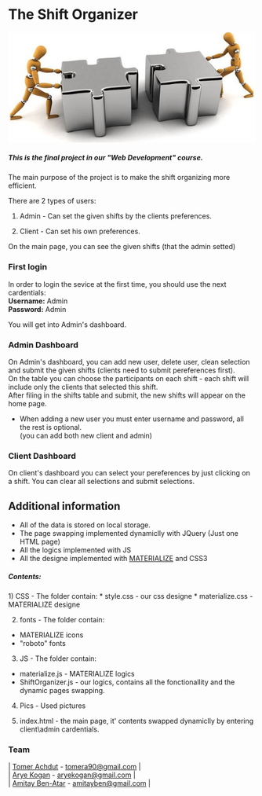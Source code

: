 # The Shift Organizer
![project logo (this one is taken from basecamp)](https://github.com/tomerach/Web-Development-Project/blob/master/Pics/logo.jpg)
<h5>This is the final project in our "Web Development" course.</h5>

The main purpose of the project is to make the shift organizing more efficient.

There are 2 types of users:

  1) Admin - Can set the given shifts by the clients preferences.

  2) Client - Can set his own preferences.

On the main page, you can see the given shifts (that the admin setted)

### First login
In order to login the sevice at the first time, you should use the next cardentials:<br/>
<b>Username:</b> Admin<br/>
<b>Password:</b> Admin<br/>

You will get into Admin's dashboard.

### Admin Dashboard
On Admin's dashboard, you can add new user, delete user, clean selection <br/>
and submit the given shifts (clients need to submit pereferences first). <br/>
On the table you can choose the participants on each shift - each shift will include only the clients that selected this shift. <br/>
After filing in the shifts table and submit, the new shifts will appear on the home page.

* When adding a new user you must enter username and password, all the rest is optional.<br/> (you can add both new client and admin)

### Client Dashboard
On client's dashboard you can select your pereferences by just clicking on a shift.
You can clear all selections and submit selections.


## Additional information
* All of the data is stored on local storage.
* The page swapping implemented dynamiclly with JQuery (Just one HTML page)
* All the logics implemented with JS
* All the designe implemented with [MATERIALIZE](http://materializecss.com/) and CSS3

<h5>Contents:</h5>
1) CSS - The folder contain:
* style.css - our css designe
* materialize.css - MATERIALIZE designe

2) fonts - The folder contain:
* MATERIALIZE icons
* "roboto" fonts

3) JS - The folder contain:
* materialize.js - MATERIALIZE logics
* ShiftOrganizer.js - our logics, contains all the fonctionallity and the dynamic pages swapping.

4) Pics - Used pictures

5) index.html - the main page, it' contents swapped dynamiclly by entering client\admin cardentials.


### Team
| [Tomer Achdut](https://github.com/tomerach) - tomera90@gmail.com |<br/>
| [Arye Kogan](https://github.com/aryeko) - aryekogan@gmail.com |<br/>
| [Amitay Ben-Atar](https://github.com/amitayben) - amitayben@gmail.com |




